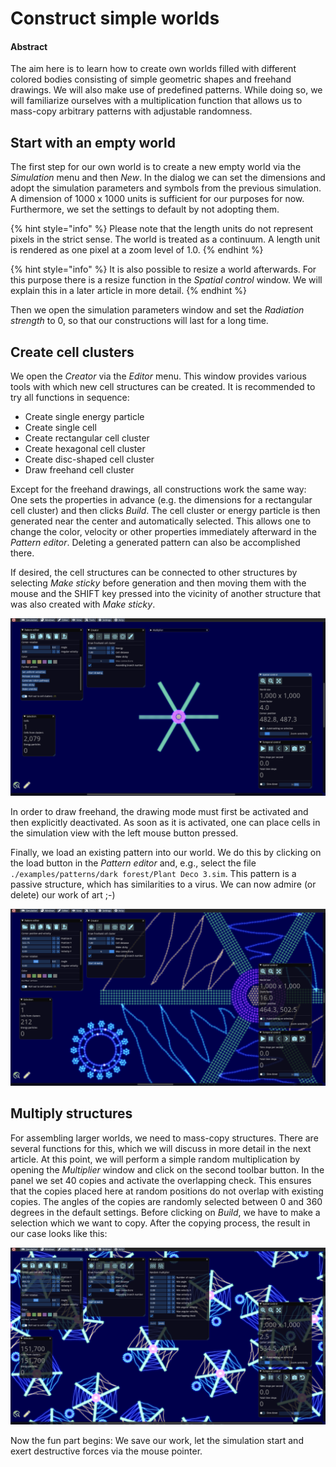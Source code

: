 # Construct simple worlds

#### Abstract

The aim here is to learn how to create own worlds filled with different colored bodies consisting of simple geometric shapes and freehand drawings. We will also make use of predefined patterns. While doing so, we will familiarize ourselves with a multiplication function that allows us to mass-copy arbitrary patterns with adjustable randomness.

## Start with an empty world

The first step for our own world is to create a new empty world via the _Simulation_ menu and then _New_. In the dialog we can set the dimensions and adopt the simulation parameters and symbols from the previous simulation. A dimension of 1000 x 1000 units is sufficient for our purposes for now. Furthermore, we set the settings to default by not adopting them.

{% hint style="info" %}
Please note that the length units do not represent pixels in the strict sense. The world is treated as a continuum. A length unit is rendered as one pixel at a zoom level of 1.0.
{% endhint %}

{% hint style="info" %}
It is also possible to resize a world afterwards. For this purpose there is a resize function in the _Spatial control_ window. We will explain this in a later article in more detail.
{% endhint %}

Then we open the simulation parameters window and set the _Radiation strength_ to 0, so that our constructions will last for a long time.

## Create cell clusters

We open the _Creator_ via the _Editor_ menu. This window provides various tools with which new cell structures can be created. It is recommended to try all functions in sequence:

* Create single energy particle
* Create single cell
* Create rectangular cell cluster
* Create hexagonal cell cluster
* Create disc-shaped cell cluster
* Draw freehand cell cluster

Except for the freehand drawings, all constructions work the same way: One sets the properties in advance (e.g. the dimensions for a rectangular cell cluster) and then clicks _Build_. The cell cluster or energy particle is then generated near the center and automatically selected. This allows one to change the color, velocity or other properties immediately afterward in the _Pattern editor_. Deleting a generated pattern can also be accomplished there.

If desired, the cell structures can be connected to other structures by selecting _Make sticky_ before generation and then moving them with the mouse and the SHIFT key pressed into the vicinity of another structure that was also created with _Make sticky_.

![Some geometric primitives](<../.gitbook/assets/geometric primitives.png>)

In order to draw freehand, the drawing mode must first be activated and then explicitly deactivated. As soon as it is activated, one can place cells in the simulation view with the left mouse button pressed.

Finally, we load an existing pattern into our world. We do this by clicking on the load button in the _Pattern editor_ and, e.g., select the file `./examples/patterns/dark forest/Plant Deco 3.sim`. This pattern is a passive structure, which has similarities to a virus. We can now admire (or delete) our work of art ;-)

![Freehand drawing](<../.gitbook/assets/freehand drawing.png>)





## Multiply structures

For assembling larger worlds, we need to mass-copy structures. There are several functions for this, which we will discuss in more detail in the next article. At this point, we will perform a simple random multiplication by opening the _Multiplier_ window and click on the second toolbar button. In the panel we set 40 copies and activate the overlapping check. This ensures that the copies placed here at random positions do not overlap with existing copies. The angles of the copies are randomly selected between 0 and 360 degrees in the default settings. Before clicking on _Build_, we have to make a selection which we want to copy. After the copying process, the result in our case looks like this:

![Copies at random positions and angles](../.gitbook/assets/duplication.png)

Now the fun part begins: We save our work, let the simulation start and exert destructive forces via the mouse pointer.
